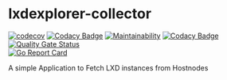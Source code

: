 # lxdexplorer-collector

[![codecov](https://codecov.io/gh/willie-cadete/lxdexplorer-collector/graph/badge.svg?token=TBXDR00B0T)](https://codecov.io/gh/willie-cadete/lxdexplorer-collector)
[![Codacy Badge](https://app.codacy.com/project/badge/Coverage/53fab683a553496fab11bd8a1aa92ff4)](https://app.codacy.com/gh/willie-cadete/lxdexplorer-collector/dashboard?utm_source=gh&utm_medium=referral&utm_content=&utm_campaign=Badge_coverage)
[![Maintainability](https://api.codeclimate.com/v1/badges/84bc07b2bc7e464bd488/maintainability)](https://codeclimate.com/github/willie-cadete/lxdexplorer-collector/maintainability)
[![Codacy Badge](https://app.codacy.com/project/badge/Grade/53fab683a553496fab11bd8a1aa92ff4)](https://app.codacy.com/gh/willie-cadete/lxdexplorer-collector/dashboard?utm_source=gh&utm_medium=referral&utm_content=&utm_campaign=Badge_grade)
[![Quality Gate Status](https://sonarcloud.io/api/project_badges/measure?project=willie-cadete_lxdexplorer-collector&metric=alert_status)](https://sonarcloud.io/summary/new_code?id=willie-cadete_lxdexplorer-collector)   
[![Go Report Card](https://goreportcard.com/badge/github.com/willie-cadete/lxdexplorer-collector)](https://goreportcard.com/report/github.com/willie-cadete/lxdexplorer-collector)

A simple Application to Fetch LXD instances from Hostnodes
